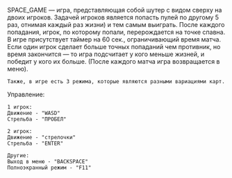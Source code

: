 SPACE_GAME — игра, представляющая собой шутер с видом сверху на двоих игроков. Задачей игроков является попасть пулей по другому 5 раз, отнимая каждый раз жизни)
	и тем самым выиграть. После каждого попадания, игрок, по которому попали, перерождается на точке спавна. В игре присутствует таймер на 60 сек.,
	ограничивающий время матча.
	Если один игрок сделает больше точных попаданий чем противник, но время закончится — то игра подсчитает у кого меньше жизней, и победит у кого их больше.
	(После каждого матча игра возвращается в меню).

	Также, в игре есть 3 режима, которые являются разными вариациями карт.


Управление:

	1 игрок:
	Движение - "WASD"
	Стрельба - "ПРОБЕЛ"
	
	2 игрок:
	Движение - "стрелочки"
	Стрельба - "ENTER"
	
	Другие:
	Выход в меню - "BACKSPACE"
	Полноэкранный режим - "F11"
